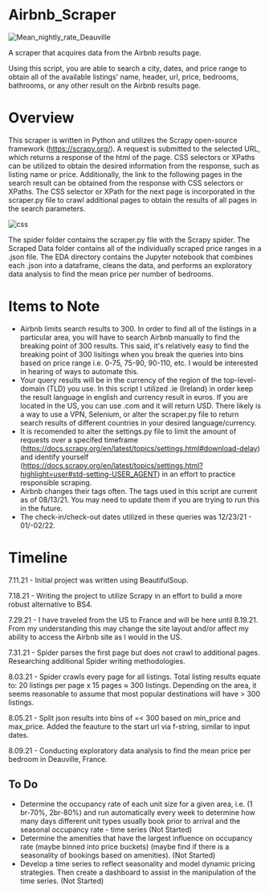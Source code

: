# Airbnb_Scraper
 
![Mean_nightly_rate_Deauville](https://user-images.githubusercontent.com/71391244/129249901-372cc8f4-f082-40d7-bf25-37c0b2b79ca1.jpg)

A scraper that acquires data from the Airbnb results page.

Using this script, you are able to search a city, dates, and price range to obtain all of the available listings' name, header, url, price, bedrooms, bathrooms, or any other result on the Airbnb results page. 
# Overview

This scraper is written in Python and utilizes the Scrapy open-source framework (https://scrapy.org/). A request is submitted to the selected URL, which returns a response of the html of the page. CSS selectors or XPaths can be utilized to obtain the desired information from the response, such as listing name or price. Additionally, the link to the following pages in the search result can be obtained from the response with CSS selectors or XPaths. The CSS selector or XPath for the next page is incorporated in the scraper.py file to crawl additional pages to obtain the results of all pages in the search parameters. 

![css](https://user-images.githubusercontent.com/71391244/129333057-758b3b14-e5cc-4b37-a6dd-32e6cc3a1a03.png)

The spider folder contains the scraper.py file with the Scrapy spider. The Scraped Data folder contains all of the individually scraped price ranges in a .json file. The EDA directory contains the Jupyter notebook that combines each .json into a dataframe, cleans the data, and performs an exploratory data analysis to find the mean price per number of bedrooms. 

# Items to Note
*  Airbnb limits search results to 300. In order to find all of the listings in a particular area, you will have to search Airbnb manually to find the breaking point of 300 results. This said, it's relatively easy to find the breaking point of 300 lisitings when you break the queries into bins based on price range i.e. 0-75, 75-90, 90-110, etc. I would be interested in hearing of ways to automate this. 
*  Your query results will be in the currency of the region of the top-level-domain (TLD) you use. In this script I utilized .ie (Ireland) in order keep the result language in english and currency result in euros. If you are located in the US, you can use .com and it will return USD. There likely is a way to use a VPN, Selenium, or alter the scraper.py file to return search results of different countries in your desired language/currency.
*  It is recomended to alter the settings.py file to limit the amount of requests over a specifed timeframe (https://docs.scrapy.org/en/latest/topics/settings.html#download-delay) and identify yourself (https://docs.scrapy.org/en/latest/topics/settings.html?highlight=user#std-setting-USER_AGENT) in an effort to practice responsible scraping. 
*  Airbnb changes their tags often. The tags used in this script are current as of 08/13/21. You may need to update them if you are trying to run this in the future. 
*  The check-in/check-out dates utilized in these queries was 12/23/21 - 01/-02/22. 

# Timeline
 
7.11.21 - Initial project was written using BeautifulSoup. 
 
7.18.21 - Writing the project to utilize Scrapy in an effort to build a more robust alternative to BS4. 

7.29.21 - I have traveled from the US to France and will be here until 8.19.21. From my understanding this may change the site layout and/or affect my ability to access the Airbnb site as I would in the US.

7.31.21 - Spider parses the first page but does not crawl to additional pages. Researching additional Spider writing methodologies.

8.03.21 - Spider crawls every page for all listings.
  Total listing results equate to:
  20 listings per page x 15 pages ≈ 300 listings. 
  Depending on the area, it seems reasonable to assume that most popular destinations will have > 300 listings.

8.05.21 - Split json results into bins of =< 300 based on min_price and max_price. Added the feauture to the start url via f-string, similar to input dates.

8.09.21 - Conducting exploratory data analysis to find the mean price per bedroom in Deauville, France. 

## To Do ##

* Determine the occupancy rate of each unit size for a given area, i.e. (1 br-70%, 2br-80%) and run automatically every week to determine how many days different unit types usually book prior to arrival and the seasonal occupancy rate - time series (Not Started)
* Determine the amenities that have the largest influence on occupancy rate (maybe binned into price buckets) (maybe find if there is a seasonality of bookings based on amenities). (Not Started)
* Develop a time series to reflect seasonality and model dynamic pricing strategies. Then create a dashboard to assist in the manipulation of the time series. (Not Started)
